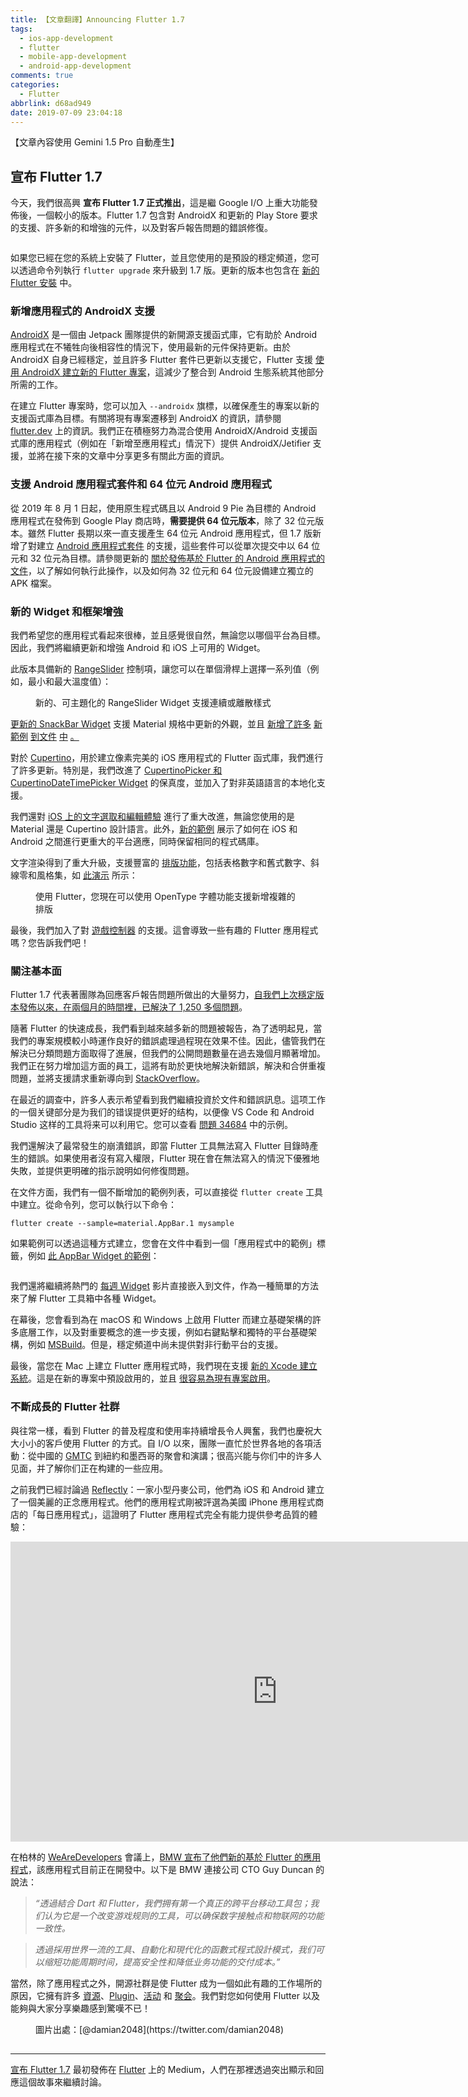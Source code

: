 ```yaml
---
title: 【文章翻譯】Announcing Flutter 1.7
tags:
  - ios-app-development
  - flutter
  - mobile-app-development
  - android-app-development
comments: true
categories:
  - Flutter
abbrlink: d68ad949
date: 2019-07-09 23:04:18
---
```


【文章內容使用 Gemini 1.5 Pro 自動產生】

## 宣布 Flutter 1.7

今天，我們很高興 **宣布 Flutter 1.7 正式推出**，這是繼 Google I/O 上重大功能發佈後，一個較小的版本。Flutter 1.7 包含對 AndroidX 和更新的 Play Store 要求的支援、許多新的和增強的元件，以及對客戶報告問題的錯誤修復。

<figure>
<img alt="" src="https://cdn-images-1.medium.com/max/1024/1*PzRLnOtNMtoO59dPPz--hA.png" />
</figure>

如果您已經在您的系統上安裝了 Flutter，並且您使用的是預設的穩定頻道，您可以透過命令列執行 `flutter upgrade` 來升級到 1.7 版。更新的版本也包含在 [新的 Flutter 安裝](https://flutter.dev/docs/get-started/install) 中。

### 新增應用程式的 AndroidX 支援

[AndroidX](https://developer.android.com/jetpack/androidx) 是一個由 Jetpack 團隊提供的新開源支援函式庫，它有助於 Android 應用程式在不犧牲向後相容性的情況下，使用最新的元件保持更新。由於 AndroidX 自身已經穩定，並且許多 Flutter 套件已更新以支援它，Flutter 支援 [使用 AndroidX 建立新的 Flutter 專案](https://github.com/flutter/flutter/pull/31028)，這減少了整合到 Android 生態系統其他部分所需的工作。

在建立 Flutter 專案時，您可以加入 `--androidx` 旗標，以確保產生的專案以新的支援函式庫為目標。有關將現有專案遷移到 AndroidX 的資訊，請參閱 [flutter.dev](https://flutter.dev/docs/development/packages-and-plugins/androidx-compatibility#for-plugin-maintainers-migrating-a-flutter-plugin-to-androidx) 上的資訊。我們正在積極努力為混合使用 AndroidX/Android 支援函式庫的應用程式（例如在「新增至應用程式」情況下）提供 AndroidX/Jetifier 支援，並將在接下來的文章中分享更多有關此方面的資訊。

### 支援 Android 應用程式套件和 64 位元 Android 應用程式

從 2019 年 8 月 1 日起，使用原生程式碼且以 Android 9 Pie 為目標的 Android 應用程式在發佈到 Google Play 商店時，**需要提供 64 位元版本**，除了 32 位元版本。雖然 Flutter 長期以來一直支援產生 64 位元 Android 應用程式，但 1.7 版新增了對建立 [Android 應用程式套件](https://developer.android.com/guide/app-bundle) 的支援，這些套件可以從單次提交中以 64 位元和 32 位元為目標。請參閱更新的 [關於發佈基於 Flutter 的 Android 應用程式的文件](https://flutter.dev/docs/deployment/android)，以了解如何執行此操作，以及如何為 32 位元和 64 位元設備建立獨立的 APK 檔案。

### 新的 Widget 和框架增強

我們希望您的應用程式看起來很棒，並且感覺很自然，無論您以哪個平台為目標。因此，我們將繼續更新和增強 Android 和 iOS 上可用的 Widget。

此版本具備新的 [RangeSlider](https://github.com/flutter/flutter/pull/31681) 控制項，讓您可以在單個滑桿上選擇一系列值（例如，最小和最大溫度值）：

<figure>
<img alt="" src="https://cdn-images-1.medium.com/max/600/1*rruCdwqtc2p3SXaMzUuE0Q.gif" />
<figcaption>新的、可主題化的 RangeSlider Widget 支援連續或離散樣式</figcaption>
</figure>

[更新的 SnackBar Widget](https://github.com/flutter/flutter/pull/31275) 支援 Material 規格中更新的外觀，並且 [新增了許多](https://github.com/flutter/flutter/pull/31294) [新](https://github.com/flutter/flutter/pull/32177) [範例](https://github.com/flutter/flutter/pull/31929) [到文件](https://github.com/flutter/flutter/pull/32703) [中](https://github.com/flutter/flutter/pull/34679) [。](https://github.com/flutter/flutter/pull/32530)

對於 [Cupertino](https://flutter.dev/docs/development/ui/widgets/cupertino)，用於建立像素完美的 iOS 應用程式的 Flutter 函式庫，我們進行了許多更新。特別是，我們改進了 [CupertinoPicker 和 CupertinoDateTimePicker Widget](https://github.com/flutter/flutter/pull/31464) 的保真度，並加入了對非英語語言的本地化支援。

我們還對 [iOS 上的文字選取和編輯體驗](https://flutter.dev/docs/resources/platform-adaptations#text-editing) 進行了重大改進，無論您使用的是 Material 還是 Cupertino 設計語言。此外，[新的範例](https://github.com/flutter/samples/tree/master/platform_design) 展示了如何在 iOS 和 Android 之間進行更重大的平台適應，同時保留相同的程式碼庫。

文字渲染得到了重大升級，支援豐富的 [排版功能](https://api.flutter.dev/flutter/painting/TextStyle/fontFeatures.html)，包括表格數字和舊式數字、斜線零和風格集，如 [此演示](https://github.com/timsneath/typography) 所示：

<figure>
<img alt="" src="https://cdn-images-1.medium.com/max/831/0*0tdr7sHesqXfjWwK" />
<figcaption>使用 Flutter，您現在可以使用 OpenType 字體功能支援新增複雜的排版</figcaption>
</figure>

最後，我們加入了對 [遊戲控制器](https://github.com/flutter/flutter/pull/33868) 的支援。這會導致一些有趣的 Flutter 應用程式嗎？您告訴我們吧！

 ### 關注基本面

Flutter 1.7 代表著團隊為回應客戶報告問題所做出的大量努力，[自我們上次穩定版本發佈以來，在兩個月的時間裡，已解決了 1,250 多個問題](https://github.com/flutter/flutter/issues?q=is%3Aissue+is%3Aclosed+closed%3A2019-04-22..2019-06-21+sort%3Areactions-%2B1-desc)。

隨著 Flutter 的快速成長，我們看到越來越多新的問題被報告，為了透明起見，當我們的專案規模較小時運作良好的錯誤處理過程現在效果不佳。因此，儘管我們在解決已分類問題方面取得了進展，但我們的公開問題數量在過去幾個月顯著增加。我們正在努力增加這方面的員工，這將有助於更快地解決新錯誤，解決和合併重複問題，並將支援請求重新導向到 [StackOverflow](https://stackoverflow.com/questions/tagged/flutter)。

在最近的調查中，許多人表示希望看到我們繼續投資於文件和錯誤訊息。這项工作的一個关键部分是为我们的错误提供更好的结构，以便像 VS Code 和 Android Studio 这样的工具将来可以利用它。您可以查看 [問題 34684](https://github.com/flutter/flutter/pull/34684) 中的示例。

我們還解決了最常發生的崩潰錯誤，即當 Flutter 工具無法寫入 Flutter 目錄時產生的錯誤。如果使用者沒有寫入權限，Flutter 現在會在無法寫入的情況下優雅地失敗，並提供更明確的指示說明如何修復問題。

在文件方面，我們有一個不斷增加的範例列表，可以直接從 `flutter create` 工具中建立。從命令列，您可以執行以下命令：

```
flutter create --sample=material.AppBar.1 mysample
```

如果範例可以透過這種方式建立，您會在文件中看到一個「應用程式中的範例」標籤，例如 [此 AppBar Widget 的範例](https://master-api.flutter.dev/flutter/material/AppBar-class.html)：

<figure>
<img alt="" src="https://cdn-images-1.medium.com/max/1024/1*rARvCCVpn-cp1XoP5gXt9Q.png" />
</figure>

我們還將繼續將熱門的 [每週 Widget](https://www.youtube.com/playlist?list=PLjxrf2q8roU23XGwz3Km7sQZFTdB996iG) 影片直接嵌入到文件，作為一種簡單的方法來了解 Flutter 工具箱中各種 Widget。

在幕後，您會看到為在 macOS 和 Windows 上啟用 Flutter 而建立基礎架構的許多底層工作，以及對重要概念的進一步支援，例如右鍵點擊和獨特的平台基礎架構，例如 [MSBuild](https://docs.microsoft.com/en-us/visualstudio/msbuild/msbuild?view=vs-2019)。但是，穩定頻道中尚未提供對非行動平台的支援。

最後，當您在 Mac 上建立 Flutter 應用程式時，我們現在支援 [新的 Xcode 建立系統](https://github.com/flutter/flutter/pull/33684)。這是在新的專案中預設啟用的，並且 [很容易為現有專案啟用](https://github.com/flutter/flutter/issues/20685#issuecomment-509731873)。

<h3>不斷成長的 Flutter 社群</h3>

與往常一樣，看到 Flutter 的普及程度和使用率持續增長令人興奮，我們也慶祝大大小小的客戶使用 Flutter 的方式。自 I/O 以來，團隊一直忙於世界各地的各項活動：從中國的 [GMTC](https://gmtc2019.geekbang.org/) 到紐約和墨西哥的聚會和演講；很高兴能与你们中的许多人见面，并了解你们正在构建的一些应用。

之前我們已經討論過 [Reflectly](https://www.forbes.com/sites/heatherfarmbrough/2018/05/01/reflectly-wants-to-be-an-adidas-of-the-mind/#572291294204)：一家小型丹麥公司，他們為 iOS 和 Android 建立了一個美麗的正念應用程式。他們的應用程式剛被評選為美國 iPhone 應用程式商店的「每日應用程式」，這證明了 Flutter 應用程式完全有能力提供參考品質的體驗：

<iframe src="https://cdn.embedly.com/widgets/media.html?src=https%3A%2F%2Fwww.youtube.com%2Fembed%2F6ZpETbJjipQ%3Ffeature%3Doembed&amp;url=http%3A%2F%2Fwww.youtube.com%2Fwatch%3Fv%3D6ZpETbJjipQ&amp;image=https%3A%2F%2Fi.ytimg.com%2Fvi%2F6ZpETbJjipQ%2Fhqdefault.jpg&amp;key=a19fcc184b9711e1b4764040d3dc5c07&amp;type=text%2Fhtml&amp;schema=youtube" width="854" height="480" frameborder="0" scrolling="no"><a href="https://medium.com/media/d7acaad0ea9a98272cfe861eafcf581f/href">https://medium.com/media/d7acaad0ea9a98272cfe861eafcf581f/href</a></iframe>

在柏林的 [WeAreDevelopers](https://events.wearedevelopers.com/) 會議上，[BMW 宣布了他們新的基於 Flutter 的應用程式](https://youtu.be/80pRyn7fZRk?t=1234)，該應用程式目前正在開發中。以下是 BMW 連接公司 CTO Guy Duncan 的說法：

<blockquote><em>“透過結合 Dart 和 Flutter，我們拥有第一个真正的跨平台移动工具包；我们认为它是一个改变游戏规则的工具，可以确保数字接触点和物联网的功能一致性。</em></blockquote><blockquote><em>透過採用世界一流的工具、自動化和現代化的函數式程式設計模式，我们可以缩短功能周期时间，提高安全性和降低业务功能的交付成本。”</em></blockquote>

當然，除了應用程式之外，開源社群是使 Flutter 成为一個如此有趣的工作場所的原因，它擁有許多 [資源](https://flutterx.com/)、[Plugin](https://pub.dev/flutter)、[活动](https://flutterevents.com/) 和 [聚会](https://www.meetup.com/topics/flutter/)。我們對您如何使用 Flutter 以及能夠與大家分享樂趣感到驚嘆不已！

<figure>
<img alt="" src="https://cdn-images-1.medium.com/max/1024/1*mz1byB5RNbLttBIDGINljg.jpeg" />
<figcaption>圖片出處：[@damian2048](https://twitter.com/damian2048)</figcaption>
</figure>

<img src="https://medium.com/_/stat?event=post.clientViewed&referrerSource=full_rss&postId=9cab4f34eacf" width="1" height="1"><hr><p><a href="https://medium.com/flutter/announcing-flutter-1-7-9cab4f34eacf">宣布 Flutter 1.7</a> 最初發佈在 <a href="https://medium.com/flutter">Flutter</a> 上的 Medium，人們在那裡透過突出顯示和回應這個故事來繼續討論。</p>
